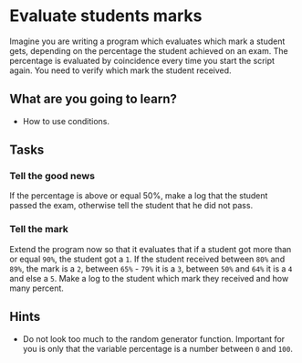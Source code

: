 # Evaluate students marks

Imagine you are writing a program which evaluates which mark a student gets, depending on the percentage the student achieved on an exam. The percentage is evaluated by coincidence every time you start the script again. You need to verify which mark the student received.

## What are you going to learn?

* How to use conditions.

## Tasks

### Tell the good news
If the percentage is above or equal 50%, make a log that the student passed the exam, otherwise tell the student that he did not pass.

### Tell the mark
Extend the program now so that it evaluates that if a student got more than or equal `90%`, the student got a `1`. If the student received between `80%` and `89%`, the mark is a `2`, between `65%` - `79%` it is a `3`, between `50%` and `64%` it is a `4` and else a `5`. Make a log to the student which mark they received and how many percent.


## Hints
* Do not look too much to the random generator function. Important for you is only that the variable percentage is a number between `0` and `100`.
